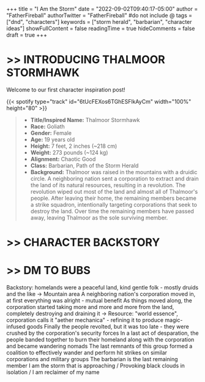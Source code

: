 +++
title = "I Am the Storm"
date = "2022-09-02T09:40:17-05:00"
author = "FatherFireball"
authorTwitter = "FatherFireball" #do not include @
tags = ["dnd", "characters"]
keywords = ["storm herald", "barbarian", "character ideas"]
showFullContent = false
readingTime = true
hideComments = false
draft = true
+++

# >> INTRODUCING THALMOOR STORMHAWK

Welcome to our first character inspiration post! 

{{< spotify type="track" id="6tUcFEXos6TGhESFlkAyCm" width="100%" height="80" >}}

>* **Title/Inspired Name:** Thalmoor Stormhawk  
>* **Race:** Goliath  
>* **Gender:** Female  
>* **Age:** 19 years old  
>* **Height:** 7 feet, 2 inches (~218 cm)  
>* **Weight:** 273 pounds (~124 kg)  
>* **Alignment:** Chaotic Good
>* **Class:** Barbarian, Path of the Storm Herald  
>* **Background:** Thalmoor was raised in the mountains with a druidic circle. A neighboring nation sent a corporation to extract and drain the land of its natural resources, resulting in a revolution. The revolution wiped out most of the land and almost all of Thalmoor's people. After leaving their home, the remaining members became a strike squadron, intentionally targeting corporations that seek to destroy the land. Over time the remaining members have passed away, leaving Thalmoor as the sole surviving member.

# >> CHARACTER BACKSTORY



# >> DM TO BUBS

Backstory: homelands were a peaceful land, kind gentle folk - mostly druids and the like
-> Mountain area
A neighboring nation's corporation moved in, at first everything was alright - mutual benefit
As things moved along, the corporation started taking more and more and more from the land, completely destroying and draining it
-> Resource: "world essence", corporation calls it "aether mechanica" - refining it to produce magic-infused goods
Finally the people revolted, but it was too late - they were crushed by the corporation's security forces
In a last act of desparation, the people banded together to burn their homeland along with the corporation and became wandering nomads
The last remnants of this group formed a coalition to effectively wander and perform hit strikes on similar corporations and military groups
The barbarian is the last remaining member
I am the storm that is approaching / Provoking black clouds in isolation / I am reclaimer of my name